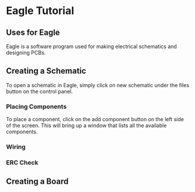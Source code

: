 # Eagle Tutorial
## Uses for Eagle
Eagle is a software program used for making electrical schematics and designing PCBs.
## Creating a Schematic
To open a schematic in Eagle, simply click on new schematic under the files button on the control panel.
### Placing Components
To place a component, click on the add component button on the left side of the screen. This will bring up a window that lists all the available components. 
### Wiring
### ERC Check


## Creating a Board

